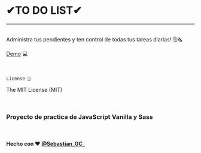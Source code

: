# ✔TO DO LIST✔

---

<br/>
Administra tus pendientes y ten control de todas tus tareas diarias! 🗒🗞

[Demo](https://sgcifuentes.github.io/ToDoList/) 💻

<br/>

`License 📃`

The MIT License (MIT) 

<br/>

### Proyecto de practica de JavaScript Vanilla y Sass

<br/>


#### Hecho con ❤ [@Sebastian_GC_](https://twitter.com/Sebastian_GC_)
